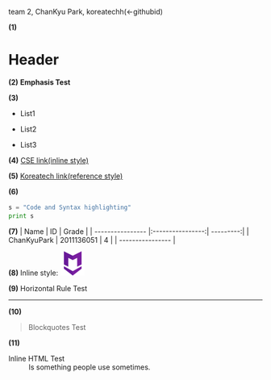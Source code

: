 team 2,  ChanKyu Park,  koreatechh(<-githubid)

**(1)**
# Header

**(2)**
 **Emphasis Test**

**(3)**
* List1
- List2
+ List3

**(4)**
[CSE link(inline style)](https://cse.koreatech.ac.kr)

**(5)**
[Koreatech link(reference style)][A]

[A]: https://www.koreatech.ac.kr

**(6)**
```python
s = "Code and Syntax highlighting"
print s
``` 
**(7)**
| Name | ID | Grade |
| ---------------- |:----------------:| ---------:|
| ChanKyuPark | 2011136051 | 4 |
| ---------------- |

**(8)**
Inline style: 
![test](https://github.com/adam-p/markdown-here/raw/master/src/common/images/icon48.png "Logo Title Text 1")

**(9)**
Horizontal Rule Test
***

**(10)**
> Blockquotes Test

**(11)**
<dl>
  <dt>Inline HTML Test</dt>
  <dd>Is something people use sometimes.</dd>
</dl>





